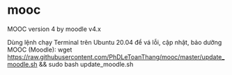 # mooc
 MOOC version 4 by moodle v4.x


Dùng lệnh chạy Terminal trên Ubuntu 20.04 để vá lỗi, cập nhật, bảo dưỡng MOOC (Moodle):
wget https://raw.githubusercontent.com/PhDLeToanThang/mooc/master/update_moodle.sh && sudo bash update_moodle.sh

